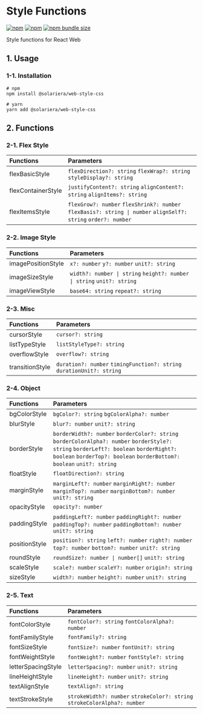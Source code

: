 # Style Functions

[![npm](https://img.shields.io/npm/v/@solariera/web-style-css)](https://www.npmjs.com/package/@solariera/web-style-css)
[![npm](https://img.shields.io/npm/dw/@solariera/web-style-css)](https://www.npmjs.com/package/@solariera/web-style-css)
[![npm bundle size](https://img.shields.io/bundlephobia/min/@solariera/web-style-css)](https://bundlephobia.com/result?p=@solariera/web-style-css)

Style functions for React Web

## 1. Usage

### 1-1. Installation

```console
# npm
npm install @solariera/web-style-css
```

```console
# yarn
yarn add @solariera/web-style-css
```

## 2. Functions

### 2-1. Flex Style

| Functions          | Parameters                                                                                                     |
| :----------------- | :------------------------------------------------------------------------------------------------------------- |
| flexBasicStyle     | `flexDirection?: string` `flexWrap?: string` `styleDisplay?: string`                                           |
| flexContainerStyle | `justifyContent?: string` `alignContent?: string` `alignItems?: string`                                        |
| flexItemsStyle     | `flexGrow?: number` `flexShrink?: number` `flexBasis?: string \| number` `alignSelf?: string` `order?: number` |

### 2-2. Image Style

| Functions          | Parameters                                                             |
| :----------------- | :--------------------------------------------------------------------- |
| imagePositionStyle | `x?: number` `y?: number` `unit?: string`                              |
| imageSizeStyle     | `width?: number \| string` `height?: number \| string` `unit?: string` |
| imageViewStyle     | `base64: string` `repeat?: string`                                     |

### 2-3. Misc

| Functions       | Parameters                                                            |
| :-------------- | :-------------------------------------------------------------------- |
| cursorStyle     | `cursor?: string`                                                     |
| listTypeStyle   | `listStyleType?: string`                                              |
| overflowStyle   | `overflow?: string`                                                   |
| transitionStyle | `duration?: number` `timingFunction?: string` `durationUnit?: string` |

### 2-4. Object

| Functions     | Parameters                                                                                                                                                                                                     |
| :------------ | :------------------------------------------------------------------------------------------------------------------------------------------------------------------------------------------------------------- |
| bgColorStyle  | `bgColor?: string` `bgColorAlpha?: number`                                                                                                                                                                     |
| blurStyle     | `blur?: number` `unit?: string`                                                                                                                                                                                |
| borderStyle   | `borderWidth?: number` `borderColor?: string` `borderColorAlpha?: number` `borderStyle?: string` `borderLeft?: boolean` `borderRight?: boolean` `borderTop?: boolean` `borderBottom?: boolean` `unit?: string` |
| floatStyle    | `floatDirection?: string`                                                                                                                                                                                      |
| marginStyle   | `marginLeft?: number` `marginRight?: number` `marginTop?: number` `marginBottom?: number` `unit?: string`                                                                                                      |
| opacityStyle  | `opacity?: number`                                                                                                                                                                                             |
| paddingStyle  | `paddingLeft?: number` `paddingRight?: number` `paddingTop?: number` `paddingBottom?: number` `unit?: string`                                                                                                  |
| positionStyle | `position?: string` `left?: number` `right?: number` `top?: number` `bottom?: number` `unit?: string`                                                                                                          |
| roundStyle    | `roundSize?: number \| number[]` `unit?: string`                                                                                                                                                               |
| scaleStyle    | `scale?: number` `scaleY?: number` `origin?: string`                                                                                                                                                           |
| sizeStyle     | `width?: number` `height?: number` `unit?: string`                                                                                                                                                             |

### 2-5. Text

| Functions          | Parameters                                                                |
| :----------------- | :------------------------------------------------------------------------ |
| fontColorStyle     | `fontColor?: string` `fontColorAlpha?: number`                            |
| fontFamilyStyle    | `fontFamily?: string`                                                     |
| fontSizeStyle      | `fontSize?: number` `fontUnit?: string`                                   |
| fontWeightStyle    | `fontWeight?: number` `fontStyle?: string`                                |
| letterSpacingStyle | `letterSpacing?: number` `unit?: string`                                  |
| lineHeightStyle    | `lineHeight?: number` `unit?: string`                                     |
| textAlignStyle     | `textAlign?: string`                                                      |
| textStrokeStyle    | `strokeWidth?: number` `strokeColor?: string` `strokeColorAlpha?: number` |

